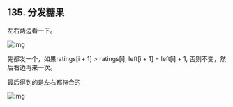 ## 135. 分发糖果

左右两边看一下。

![img](https://pic.leetcode-cn.com/164a4bae4eacfcbd0d5bad0aaf11f215fb2847470f6cb1d5eaca2d8b13c1dc61-Picture10.png)

先都发一个，如果ratings[i + 1] > ratings[i], left[i + 1] = left[i] + 1, 否则不变，然后右边再来一次。

最后得到的是左右都符合的

![img](https://pic.leetcode-cn.com/9e026380b05a72950a2056d6db588600f60701ec563da72e59fa1f8d6a810c95-Picture11.png)

